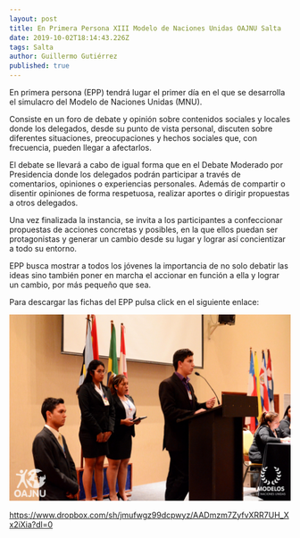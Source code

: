 ```yaml
---
layout: post
title: En Primera Persona XIII Modelo de Naciones Unidas OAJNU Salta
date: 2019-10-02T18:14:43.226Z
tags: Salta
author: Guillermo Gutiérrez
published: true
---
```

En primera persona (EPP) tendrá lugar el primer día en el que se desarrolla el simulacro del Modelo de Naciones Unidas (MNU).

Consiste en un foro de debate y opinión sobre contenidos sociales y locales donde los delegados, desde su punto de vista personal, discuten sobre diferentes situaciones, preocupaciones y hechos sociales que, con frecuencia, pueden llegar a afectarlos.

El debate se llevará a cabo de igual forma que en el Debate Moderado por Presidencia donde los delegados podrán participar a través de comentarios, opiniones o experiencias personales. Además de compartir o disentir opiniones de forma respetuosa, realizar aportes o dirigir propuestas a otros delegados.

Una vez finalizada la instancia, se invita a los participantes a confeccionar propuestas de acciones concretas y posibles, en la que ellos puedan ser protagonistas y generar un cambio desde su lugar y lograr así concientizar a todo su entorno.

EPP busca mostrar a todos los jóvenes la importancia de no solo debatir las ideas sino también poner en marcha el accionar en función a ella y lograr un cambio, por más pequeño que sea.

Para descargar las fichas del EPP pulsa click en el siguiente enlace:

![](/assets/uploads/mat_4590-2-.jpg)

<https://www.dropbox.com/sh/jmufwgz99dcpwyz/AADmzm7ZyfvXRR7UH_Xx2iXia?dl=0>
